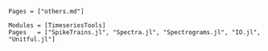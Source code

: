 ```@index
Pages = ["others.md"]
```

```@autodocs
Modules = [TimeseriesTools]
Pages   = ["SpikeTrains.jl", "Spectra.jl", "Spectrograms.jl", "IO.jl", "Unitful.jl"]
```